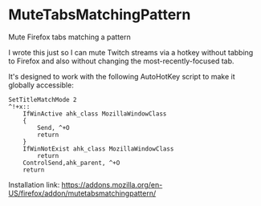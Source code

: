 # MuteTabsMatchingPattern
Mute Firefox tabs matching a pattern

I wrote this just so I can mute Twitch streams via a hotkey without tabbing to Firefox and also without changing the most-recently-focused tab.

It's designed to work with the following AutoHotKey script to make it globally accessible:

```autohotkey
SetTitleMatchMode 2
^!+x::
	IfWinActive ahk_class MozillaWindowClass
	{
		Send, ^+O
		return
	}
	IfWinNotExist ahk_class MozillaWindowClass
		return
	ControlSend,ahk_parent, ^+O
	return
 ```

Installation link: https://addons.mozilla.org/en-US/firefox/addon/mutetabsmatchingpattern/
